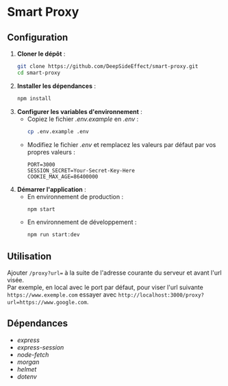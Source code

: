 # Smart Proxy

## Configuration

1. **Cloner le dépôt** :
	```bash
	git clone https://github.com/DeepSideEffect/smart-proxy.git
	cd smart-proxy
	```
2. **Installer les dépendances** :
	```bash
	npm install
	```
3. **Configurer les variables d'environnement** :
	- Copiez le fichier *.env.example* en *.env* :
		```bash
		cp .env.example .env
		```
	- Modifiez le fichier *.env* et remplacez les valeurs par défaut par vos propres valeurs :
		```plaintext
		PORT=3000
		SESSION_SECRET=Your-Secret-Key-Here
		COOKIE_MAX_AGE=86400000
		```
4. **Démarrer l'application** :
	- En environnement de production :
		```bash
		npm start
		```
	- En environnement de développement :
		```bash
		npm run start:dev
		```
## Utilisation
Ajouter `/proxy?url=` à la suite de l'adresse courante du serveur et avant l'url visée.\
Par exemple, en local avec le port par défaut, pour viser l'url suivante `https://www.exemple.com` essayer avec `http://localhost:3000/proxy?url=https://www.google.com`.

## Dépendances
- *express*
- *express-session*
- *node-fetch*
- *morgan*
- *helmet*
- *dotenv*
